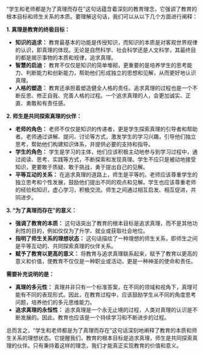 “学生和老师都是为了真理而存在”这句话蕴含着深刻的教育理念，它强调了教育的根本目标和师生关系的本质。要理解这句话，我们可以从以下几个方面进行阐释：

**1. 真理是教育的终极目标：**

- **知识的追求：** 教育最基本的功能是传授知识，而知识的本质是对客观世界规律的认识，即真理的体现。无论是自然科学、社会科学还是人文科学，其最终目的都是揭示事物的本质和规律，追求真理。
- **智慧的启迪：** 教育不仅仅是知识的简单堆砌，更重要的是培养学生的思考能力、判断能力和创新能力，帮助他们形成独立的思想和见解，从而更好地认识真理。
- **人格的塑造：** 教育还承担着塑造健全人格的责任。追求真理的过程也是一个不断反思、修正自我、完善人格的过程。一个追求真理的人，会更加诚实、正直、勇敢和有责任感。

**2. 师生是共同探索真理的伙伴：**

- **老师的角色：** 老师不仅仅是知识的传递者，更是学生探索真理的引导者和帮助者。老师通过讲解、提问、讨论等方式，激发学生的学习兴趣，引导他们独立思考，帮助他们构建知识体系，并提供必要的支持和指导。
- **学生的角色：** 学生是学习的主体，他们应该积极主动地参与到学习过程中，通过阅读、思考、实践等方式，不断探索和发现真理。学生不应只是被动地接受知识，更要敢于质疑、敢于挑战，勇于提出自己的见解。
- **平等互动的关系：** 在追求真理的道路上，师生是平等的。老师应该尊重学生的独立思考和个性发展，鼓励他们提出不同的观点和见解。学生也应该尊重老师的经验和知识，虚心学习，积极交流。师生之间通过相互启发、相互促进，共同进步。

**3. “为了真理而存在”的意义：**

- **强调了教育的本质：** 这句话突出了教育的根本目标是追求真理，而不是其他功利性的目的，例如仅仅为了升学、就业或获取社会地位。
- **指明了师生关系的理想状态：** 这句话描绘了一种理想的师生关系，即师生之间是平等互动的、共同探索真理的伙伴关系。
- **赋予了教育以更高的意义：** 将教育与追求真理联系起来，赋予了教育以更高的意义和价值，使教育不仅仅是一种职业或活动，更是一种神圣的使命和责任。

**需要补充说明的是：**

- **真理的多元性：** 真理并非只有一个标准答案，在不同的领域和视角下，真理可能有不同的表现形式。因此，在教育过程中，应该鼓励学生从不同的角度思考问题，培养他们的多元思维能力。
- **追求真理的永恒性：** 追求真理是一个永无止境的过程，人类对真理的认识是不断发展的。因此，教育也应该是一个持续学习和不断进步的过程。

总而言之，“学生和老师都是为了真理而存在”这句话深刻地阐释了教育的本质和师生关系的理想状态。它提醒我们，教育的根本目标是追求真理，师生是共同探索真理的伙伴。只有秉持着这样的理念，我们才能真正实现教育的价值和意义。